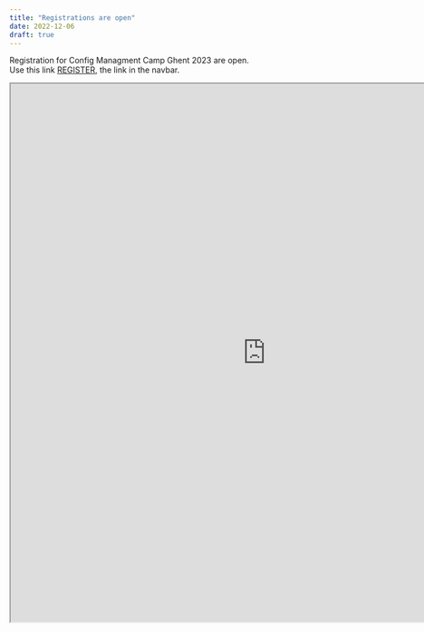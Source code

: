 ```yaml
---
title: "Registrations are open"
date: 2022-12-06
draft: true
---
```


Registration for Config Managment Camp Ghent 2023 are open.<br>
Use this link [REGISTER](https://registration.cfgmgmtcamp.org/ghent/2023/), the link in the navbar.
<iframe src="https://registration.cfgmgmtcamp.org/ghent/2023/" width="900px" height="950px"></iframe><br>

